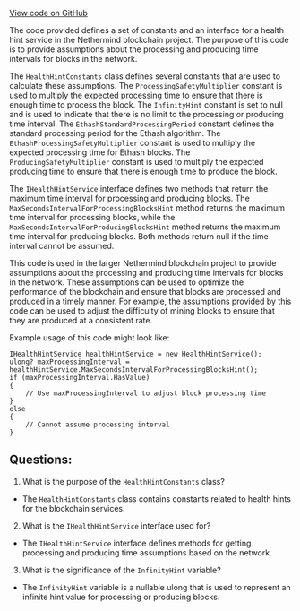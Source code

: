 [View code on GitHub](https://github.com/nethermindeth/nethermind/Nethermind.Blockchain/Services/IHealthHintService.cs)

The code provided defines a set of constants and an interface for a health hint service in the Nethermind blockchain project. The purpose of this code is to provide assumptions about the processing and producing time intervals for blocks in the network. 

The `HealthHintConstants` class defines several constants that are used to calculate these assumptions. The `ProcessingSafetyMultiplier` constant is used to multiply the expected processing time to ensure that there is enough time to process the block. The `InfinityHint` constant is set to null and is used to indicate that there is no limit to the processing or producing time interval. The `EthashStandardProcessingPeriod` constant defines the standard processing period for the Ethash algorithm. The `EthashProcessingSafetyMultiplier` constant is used to multiply the expected processing time for Ethash blocks. The `ProducingSafetyMultiplier` constant is used to multiply the expected producing time to ensure that there is enough time to produce the block.

The `IHealthHintService` interface defines two methods that return the maximum time interval for processing and producing blocks. The `MaxSecondsIntervalForProcessingBlocksHint` method returns the maximum time interval for processing blocks, while the `MaxSecondsIntervalForProducingBlocksHint` method returns the maximum time interval for producing blocks. Both methods return null if the time interval cannot be assumed.

This code is used in the larger Nethermind blockchain project to provide assumptions about the processing and producing time intervals for blocks in the network. These assumptions can be used to optimize the performance of the blockchain and ensure that blocks are processed and produced in a timely manner. For example, the assumptions provided by this code can be used to adjust the difficulty of mining blocks to ensure that they are produced at a consistent rate. 

Example usage of this code might look like:

```
IHealthHintService healthHintService = new HealthHintService();
ulong? maxProcessingInterval = healthHintService.MaxSecondsIntervalForProcessingBlocksHint();
if (maxProcessingInterval.HasValue)
{
    // Use maxProcessingInterval to adjust block processing time
}
else
{
    // Cannot assume processing interval
}
```
## Questions: 
 1. What is the purpose of the `HealthHintConstants` class?
- The `HealthHintConstants` class contains constants related to health hints for the blockchain services.

2. What is the `IHealthHintService` interface used for?
- The `IHealthHintService` interface defines methods for getting processing and producing time assumptions based on the network.

3. What is the significance of the `InfinityHint` variable?
- The `InfinityHint` variable is a nullable ulong that is used to represent an infinite hint value for processing or producing blocks.